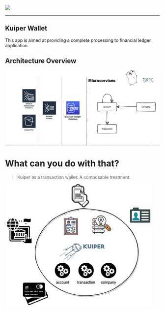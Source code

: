 <img src="images/kuiper.png">

<hr>



## Kuiper Wallet

This app is aimed at providing a complete processing to financial ledger application.

## Architecture Overview

![wallet](images/wallet.png)



# What can you do with that?

> Kuiper as a transaction wallet: A composable treatment.

![wallet-idea](images/wallet-idea.png)

